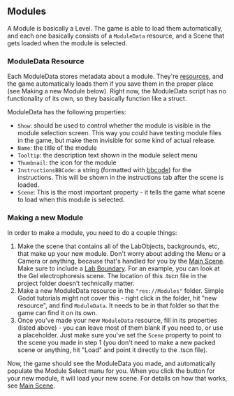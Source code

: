 ## Modules

A Module is basically a Level. The game is able to load them automatically, and each one basically consists of a `ModuleData` resource, and a Scene that gets loaded when the module is selected.

### ModuleData Resource

Each ModuleData stores metadata about a module. They're [resources](https://docs.godotengine.org/en/3.5/classes/class_resource.html), and the game automatically loads them if you save them in the proper place (see Making a new Module below). Right now, the ModuleData script has no functionality of its own, so they basically function like a struct.

ModuleData has the following properties:
- `Show`: should be used to control whether the module is visible in the module selection screen. This way you could have testing module files in the game, but make them invisible for some kind of actual release.
- `Name`: the title of the module
- `Tooltip`: the description text shown in the module select menu
- `Thumbnail`: the icon for the module
- `InstructionsBBCode`: a string (formatted with [bbcode](https://docs.godotengine.org/en/3.5/tutorials/ui/bbcode_in_richtextlabel.html)) for the instructions. This will be shown in the instructions tab after the scene is loaded.
- `Scene`: This is the most important property - it tells the game what scene to load when this module is selected.

### Making a new Module

In order to make a module, you need to do a couple things:
1. Make the scene that contains all of the LabObjects, backgrounds, etc, that make up your new module. Don't worry about adding the Menu or a Camera or anything, because that's handled for you by the [Main Scene](#main-scene). Make sure to include a [Lab Boundary](/docs/reference/labboundary.md). For an example, you can look at the Gel electrophoresis scene. The location of this .tscn file in the project folder doesn't technically matter.
2. Make a new ModuleData resource in the `"res://Modules"` folder. Simple Godot tutorials might not cover this - right click in the folder, hit "new resource", and find `ModuleData`. It needs to be in that folder so that the game can find it on its own.
3. Once you've made your new `ModuleData` resource, fill in its properties (listed above) - you can leave most of them blank if you need to, or use a placeholder. Just make sure you've set the `Scene` property to point to the scene you made in step 1 (you don't need to make a new packed scene or anything, hit "Load" and point it directly to the .tscn file).

Now, the game should see the ModuleData you made, and automatically populate the Module Select manu for you. When you click the button for your new module, it will load your new scene. For details on how that works, see [Main Scene](#main-scene).
